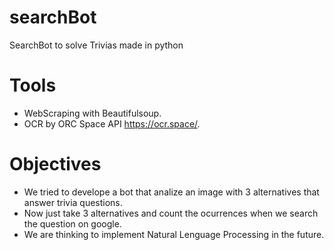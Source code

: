 # searchBot
SearchBot to solve Trivias made in python

# Tools

* WebScraping with Beautifulsoup. 
* OCR by ORC Space API https://ocr.space/. 

# Objectives

* We tried to develope a bot that analize an image with 3 alternatives that answer trivia questions. 
* Now just take 3 alternatives and count the ocurrences when we search the question on google.
* We are thinking to implement Natural Lenguage Processing in the future.
